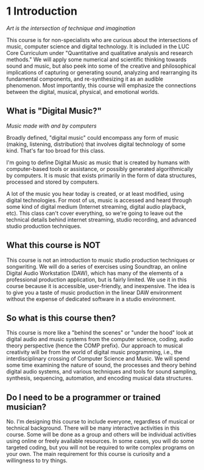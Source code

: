 <link href="../../markdown.css" rel="stylesheet"></link> 

# 1 Introduction
*Art is the intersection of technique and imagination*

This course is for non-specialists who are curious about the intersections of music, computer science and digital technology. It is included in the LUC Core Curriculum under "Quantitative and qualitative analysis and research methods." We will apply some numerical and scientific thinking towards sound and music, but also peek into some of the creative and philosophical implications of capturing or generating sound, analyzing and rearranging its fundamental components, and re-synthesizing it as an audible phenomenon. Most importantly, this course will emphasize the connections between the digital, musical, physical, and emotional worlds.

## What is "Digital Music?"
*Music made with and by computers*

Broadly defined, "digital music" could encompass any form of music (making, listening, distribution) that involves digital technology of some kind. That's far too broad for this class. 

I'm going to define Digital Music as music that is created by humans with computer-based tools or assistance, or possibly generated algorithmically by computers. It is music that exists primarily in the form of data structures, processed and stored by computers.

A lot of the music you hear today is created, or at least modified, using digital technologies. For most of us, music is accessed and heard through some kind of digital medium (Internet streaming, digital audio playback, etc). This class can't cover everything, so we're going to leave out the technical details behind internet streaming, studio recording, and advanced studio production techniques.

## What this course is NOT

This course is not an introduction to music studio production techniques or songwriting. We will do a series of exercises using Soundtrap, an online Digital Audio Workstation (DAW), which has many of the elements of a professional production application, but is fairly limited. We use it in this course because it is accessible, user-friendly, and inexpensive. The idea is to give you a taste of music production in the linear DAW environment without the expense of dedicated software in a studio environment. 

## So what is this course then?

This course is more like a "behind the scenes" or "under the hood" look at digital audio and music systems from the computer science, coding, audio theory perspective (hence the COMP prefix). Our approach to musical creativity will be from the world of digital music programming, i.e., the interdisciplinary crossing of Computer Science and Music. We will spend some time examining the nature of sound, the processes and theory behind digital audio systems, and various techniques and tools for sound sampling, synthesis, sequencing, automation, and encoding musical data structures.

## Do I need to be a programmer or trained musician?

No. I'm designing this course to include everyone, regardless of musical or technical background. There will be many interactive activities in this course. Some will be done as a group and others will be individual activities using online or freely available resources. In some cases, you will do some targeted coding, but you will not be required to write complex programs on your own. The main requirement for this course is curiosity and a willingness to try things.